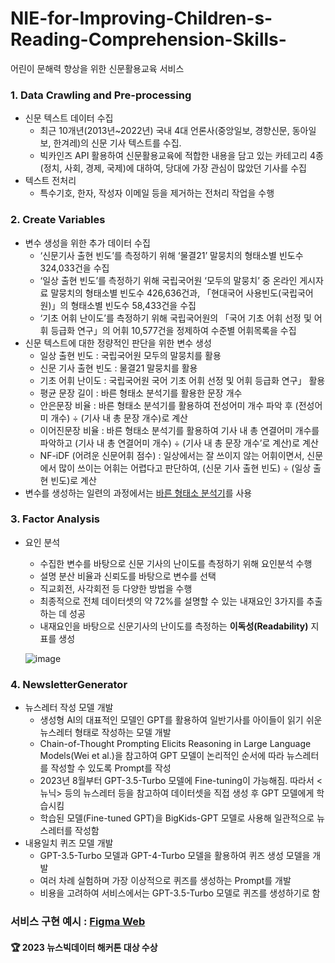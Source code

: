 # NIE-for-Improving-Children-s-Reading-Comprehension-Skills-
어린이 문해력 향상을 위한 신문활용교육 서비스

### 1. Data Crawling and Pre-processing
- 신문 텍스트 데이터 수집
  - 최근 10개년(2013년~2022년) 국내 4대 언론사(중앙일보, 경향신문, 동아일보, 한겨레)의 신문 기사 텍스트를 수집.
  - 빅카인즈 API 활용하여 신문활용교육에 적합한 내용을 담고 있는 카테고리 4종(정치, 사회, 경제, 국제)에 대하여, 당대에 가장 관심이 많았던 기사를 수집
- 텍스트 전처리
  - 특수기호, 한자, 작성자 이메일 등을 제거하는 전처리 작업을 수행
 
### 2. Create Variables
- 변수 생성을 위한 추가 데이터 수집
  - ‘신문기사 출현 빈도’를 측정하기 위해 ‘물결21’ 말뭉치의 형태소별 빈도수 324,033건을 수집
  - ‘일상 출현 빈도’를 측정하기 위해 국립국어원 ‘모두의 말뭉치’ 중 온라인 게시자료 말뭉치의 형태소별 빈도수 426,636건과, 「현대국어 사용빈도(국립국어원)」의 형태소별 빈도수 58,433건을 수집
  - ‘기초 어휘 난이도’를 측정하기 위해 국립국어원의 「국어 기초 어휘 선정 및 어휘 등급화 연구」의 어휘 10,577건을 정제하여 수준별 어휘목록을 수집
- 신문 텍스트에 대한 정량적인 판단을 위한 변수 생성
    - 일상 출현 빈도 : 국립국어원 모두의 말뭉치를 활용
    - 신문 기사 출현 빈도 : 물결21 말뭉치를 활용
    - 기초 어휘 난이도 : 국립국어원 국어 기초 어휘 선정 및 어휘 등급화 연구」 활용
    - 평균 문장 길이 : 바른 형태소 분석기를 활용한 문장 개수
    - 안은문장 비율 : 바른 형태소 분석기를 활용하여 전성어미 개수 파악 후 (전성어미 개수) $\div$ (기사 내 총 문장 개수)로 계산
    - 이어진문장 비율 : 바른 형태소 분석기를 활용하여 기사 내 총 연결어미 개수를 파악하고 (기사 내 총 연결어미 개수) $\div$ (기사 내 총 문장 개수’로 계산)로 계산
    - NF-iDF (어려운 신문어휘 점수) : 일상에서는 잘 쓰이지 않는 어휘이면서, 신문에서 많이 쓰이는 어휘는 어렵다고 판단하여, (신문 기사 출현 빈도) $\div$ (일상 출현 빈도)로 계산
- 변수를 생성하는 일련의 과정에서는 [바른 형태소 분석기](https://bareun.ai/)를 사용

### 3. Factor Analysis
- 요인 분석
  - 수집한 변수를 바탕으로 신문 기사의 난이도를 측정하기 위해 요인분석 수행
  - 설명 분산 비율과 신뢰도를 바탕으로 변수를 선택
  - 직교회전, 사각회전 등 다양한 방법을 수행
  - 최종적으로 전체 데이터셋의 약 72%를 설명할 수 있는 내재요인 3가지를 추출하는 데 성공
  - 내재요인을 바탕으로 신문기사의 난이도를 측정하는 **이독성(Readability)** 지표를 생성
    
  ![image](https://github.com/Sangvierr/NIE-for-Improving-Children-s-Reading-Comprehension-Skills-/assets/165464507/a951b145-5a85-43e3-9928-70a7e3a6c90e)

### 4. NewsletterGenerator
- 뉴스레터 작성 모델 개발
  - 생성형 AI의 대표적인 모델인 GPT를 활용하여 일반기사를 아이들이 읽기 쉬운 뉴스레터 형태로 작성하는 모델 개발
  - Chain-of-Thought Prompting Elicits Reasoning in Large Language Models(Wei et al.)을 참고하여 GPT 모델이 논리적인 순서에 따라 뉴스레터를 작성할 수 있도록 Prompt를 작성
  - 2023년 8월부터 GPT-3.5-Turbo 모델에 Fine-tuning이 가능해짐. 따라서 <뉴닉> 등의 뉴스레터 등을 참고하여 데이터셋을 직접 생성 후 GPT 모델에게 학습시킴
  - 학습된 모델(Fine-tuned GPT)을 BigKids-GPT 모델로 사용해 일관적으로 뉴스레터를 작성함
- 내용일치 퀴즈 모델 개발
  - GPT-3.5-Turbo 모델과 GPT-4-Turbo 모델을 활용하여 퀴즈 생성 모델을 개발
  - 여러 차례 실험하며 가장 이상적으로 퀴즈를 생성하는 Prompt를 개발
  - 비용을 고려하여 서비스에서는 GPT-3.5-Turbo 모델로 퀴즈를 생성하기로 함

### 서비스 구현 예시 : [Figma Web](https://www.figma.com/proto/1XoHRV91hfCMLNoS1yM1GO/bigkids_first_draft-(Community)?type=design&node-id=215-213&t=Vk5M39iCfRC9BdGt-0&scaling=min-zoom&page-id=0%3A1&starting-point-node-id=215%3A213)

#### 🏆 2023 뉴스빅데이터 해커톤 대상 수상
